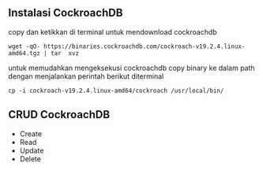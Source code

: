 ## Instalasi CockroachDB
copy dan ketikkan di terminal untuk mendownload cockroachdb
```
wget -qO- https://binaries.cockroachdb.com/cockroach-v19.2.4.linux-amd64.tgz | tar  xvz
```
untuk memudahkan mengeksekusi cockroachdb copy binary ke dalam path dengan menjalankan perintah berikut diterminal
```
cp -i cockroach-v19.2.4.linux-amd64/cockroach /usr/local/bin/
```

## CRUD CockroachDB
* Create
* Read
* Update
* Delete
